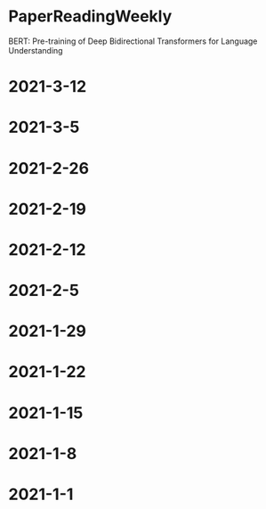 # PaperReadingWeekly




BERT: Pre-training of Deep Bidirectional Transformers for Language Understanding
# 2021-3-12
# 2021-3-5
# 2021-2-26
# 2021-2-19
# 2021-2-12
# 2021-2-5
# 2021-1-29
# 2021-1-22
# 2021-1-15
# 2021-1-8
# 2021-1-1
